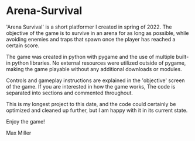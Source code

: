 # Arena-Survival

'Arena Survival' is a short platformer I created in spring of 2022. The objective of the game is to survive in an arena for as long as possible, while 
avoiding enemies and traps that spawn once the player has reached a certain score.

The game was created in python with pygame and the use of multiple built-in python libraries. No external resources were utilized outside of pygame, making 
the game playable without any additional downloads or modules.

Controls and gameplay instructions are explained in the 'objective' screen of the game. If you are interested in how the game works, The code is separated 
into sections and commented throughout.

This is my longest project to this date, and the code could certainly be optimized and cleaned up further, but I am happy with it in its current state.

Enjoy the game!

Max Miller
